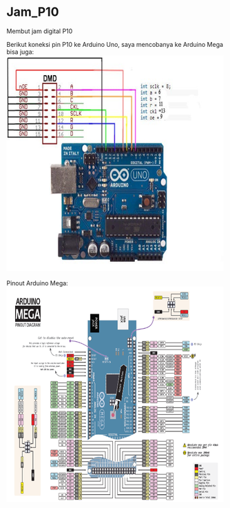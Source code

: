 # Jam_P10
Membut jam digital P10

Berikut koneksi pin P10 ke Arduino Uno, saya mencobanya ke Arduino Mega bisa juga:
<img src="JD_P10/p10 to UNO.jpg" width="700" height="500"> <br><br>
Pinout Arduino Mega: <br>
<img src="JD_P10/pinout Mega.png" width="700" height="500"> <br><br>
